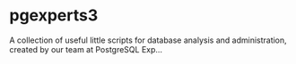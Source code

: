 # pgexperts3
A collection of useful little scripts for database analysis and administration, created by our team at PostgreSQL Exp…
